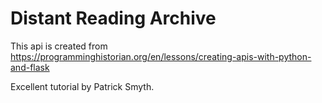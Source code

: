 #    Distant Reading Archive

This api is created from https://programminghistorian.org/en/lessons/creating-apis-with-python-and-flask

Excellent tutorial by Patrick Smyth.
